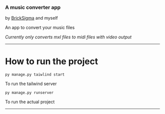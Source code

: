 ### A music converter app 
by [BrickSigma](https://github.com/BrickSigma) and myself


An app to convert your music files

*Currently only converts mxl files to midi files with video output*


---

<h1>How to run the project</h1>

```shell
py manage.py taiwlind start
```
To run the tailwind server



```shell
py manage.py runserver
```
To run the actual project

---



